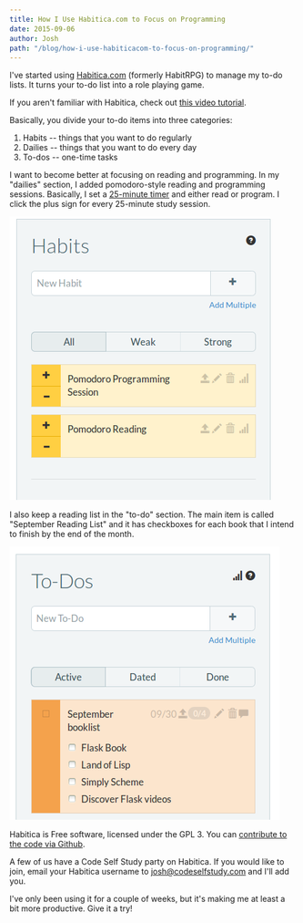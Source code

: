 ```yaml
---
title: How I Use Habitica.com to Focus on Programming
date: 2015-09-06
author: Josh
path: "/blog/how-i-use-habiticacom-to-focus-on-programming/"
---
```


I've started using <a href="https://habitica.com/">Habitica.com</a> (formerly HabitRPG) to manage my to-do lists. It turns your to-do list into a role playing game.

If you aren't familiar with Habitica, check out <a href="https://vimeo.com/57654086">this video tutorial</a>.

Basically, you divide your to-do items into three categories:

<ol>
    <li>Habits -- things that you want to do regularly</li>
    <li>Dailies -- things that you want to do every day</li>
    <li>To-dos -- one-time tasks</li>
</ol>

I want to become better at focusing on reading and programming. In my "dailies" section, I added pomodoro-style reading and programming sessions. Basically, I set a <a href="http://www.marinaratimer.com/">25-minute timer</a> and either read or program. I click the plus sign for every 25-minute study session.

<img src="/files/h2.png" width="459" height="497" alt="Habits" />

I also keep a reading list in the "to-do" section. The main item is called "September Reading List" and it has checkboxes for each book that I intend to finish by the end of the month.

<img src="/files/h3.png" width="474" height="479" alt="To-do reading list" />

Habitica is Free software, licensed under the GPL 3. You can <a href="https://github.com/HabitRPG/habitrpg">contribute to the code via Github</a>.

A few of us have a Code Self Study party on Habitica. If you would like to join, email your Habitica username to josh@codeselfstudy.com and I'll add you.

I've only been using it for a couple of weeks, but it's making me at least a bit more productive. Give it a try!
